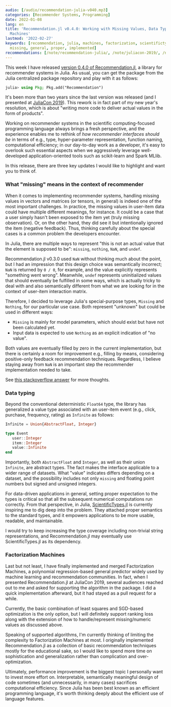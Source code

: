 ```yaml
---
audio: [/audio/recommendation-julia-v040.mp3]
categories: [Recommender Systems, Programming]
date: 2022-01-08
lang: en
title: 'Recommendation.jl v0.4.0: Working with Missing Values, Data Typing, and Factorization
  Machines'
lastmod: '2022-02-27'
keywords: [recommendation, julia, machines, factorization, scientifictypes, types,
  missing, general, proper, implemented]
recommendations: [/note/recommendation-julia/, /note/juliacon-2019/, /note/recommendation-julia-documenter/]
---
```


This week I have released [version 0.4.0 of Recommendation.jl](https://github.com/takuti/Recommendation.jl/releases/tag/v0.4.0), a library for recommender systems in Julia. As usual, you can get the package from the Julia centralized package repository and play with it as follows:

```julia
julia> using Pkg; Pkg.add("Recommendation")
```

It's been more than two years since the last version was released (and I presented at [JuliaCon 2019](/work/juliacon-2019/)). This rework is in fact part of my new year's resolution, which is about "writing more code to deliver actual values in the form of products".

Working on recommender systems in the scientific computing-focused programming language always brings a fresh perspective, and the experience enables me to rethink of *how recommender interfaces should be* in terms of e.g., type, hyper-parameter representation, function naming, computational efficiency; in our day-to-day work as a developer, it's easy to overlook such essential aspects when we aggressively leverage well-developed application-oriented tools such as scikit-learn and Spark MLlib.

In this release, there are three key updates I would like to highlight and want you to think of.

### What "missing" means in the context of recommender

When it comes to implementing recommender systems, handling missing values in vectors and matrices (or tensors, in general) is indeed one of the most important challenges. In practice, the missing values in user-item data could have multiple different meanings, for instance. It could be a case that a user simply hasn't been exposed to the item yet (truly missing observation). Or, on the other hand, they did see it but intentionally ignored the item (negative feedback). Thus, thinking carefully about the special cases is a common problem the developers encounter.

In Julia, there are multiple ways to represent "this is not an actual value that the element is supposed to be": `missing`, `nothing`, `NaN`, and `undef`.

Recommendation.jl v0.3.0 used `NaN` without thinking much about the point, but I had an impression that this design choice was semantically incorrect; `NaN` is returned by `0 / 0`, for example, and the value explicitly represents "something went wrong". Meanwhile, `undef` represents uninitialized values that should eventually be fulfilled in some ways, which is actually tricky to deal with and also semantically different from what we are looking for in the context of user-item interaction matrix.

Therefore, I decided to leverage Julia's special-purpose types, `Missing` and `Nothing`, for our particular use case. Both represent "unknown" but could be used in different ways:

- `Missing` is mainly for model parameters, which should exist but have not been calculated yet.
- Input data is expected to use `Nothing` as an explicit indication of "no value".

Both values are eventually filled by zero in the current implementation, but there is certainly a room for improvement e.g., filling by means, considering positive-only feedback recommendation techniques. Regardless, I believe staying away from `NaN` is an important step the recommender implementation needed to take.

See [this stackoverflow answer](https://stackoverflow.com/questions/61936371/usage-and-convention-differences-between-missing-nothing-undef-and-nan-in-jul) for more thoughts.

### Data typing

Beyond the conventional deterministic `Float64` type, the library has generalized a value type associated with an user-item event (e.g., click, purchase, frequency, rating) as `Infinite` as follows:

```julia
Infinite = Union{AbstractFloat, Integer}

type Event
   user::Integer
   item::Integer
   value::Infinite
end
```

Importantly, both `AbstractFloat` and `Integer`, as well as their union `Infinite`, are abstract types. The fact makes the interface applicable to a wider range of datasets. What "value" indicates differs depending on a dataset, and the possibility includes not only `missing` and floating point numbers but signed and unsigned integers.

For data-driven applications in general, setting proper expectation to the types is critical so that all the subsequent numerical computations run correctly. From that perspective, in Julia, [ScientificTypes.jl](https://juliaai.github.io/ScientificTypes.jl/dev/) is currently inspiring me to dig deep into the problem. They attached proper semantics to the standard types, and it empowers applications to be more usable, readable, and maintainable.

I would try to keep increasing the type coverage including non-trivial string representations, and Recommendation.jl may eventually use ScientificTypes.jl as its dependency.

### Factorization Machines

Last but not least, I have finally implemented and merged Factorization Machines, a polynomial regression-based general predictor widely used by machine learning and recommendation communities. In fact, when I presented Recommendation.jl at JuliaCon 2019, several audiences reached out to me and asked for supporting the algorithm in the package. I did a quick implementation afterward, but it had stayed as a pull request for a while.

Currently, the basic combination of least squares and SGD-based optimization is the only option, but I will definitely support ranking loss along with the extension of how to handle/represent missing/numeric values as discussed above.

Speaking of supported algorithms, I'm currently thinking of limiting the complexity to Factorization Machines at most. I originally implemented Recommendation.jl as a collection of basic recommendation techniques mostly for the educational sake, so I would like to spend more time on sophistication and generalization rather than complication and over-optimization.

Ultimately, performance improvement is the biggest topic I personally want to invest more effort on. Interpretable, semantically meaningful design of code sometimes (and unnecessarily, in many cases) sacrifices computational efficiency. Since Julia has been best known as an efficient programming language, it's worth thinking deeply about the efficient use of language features.



